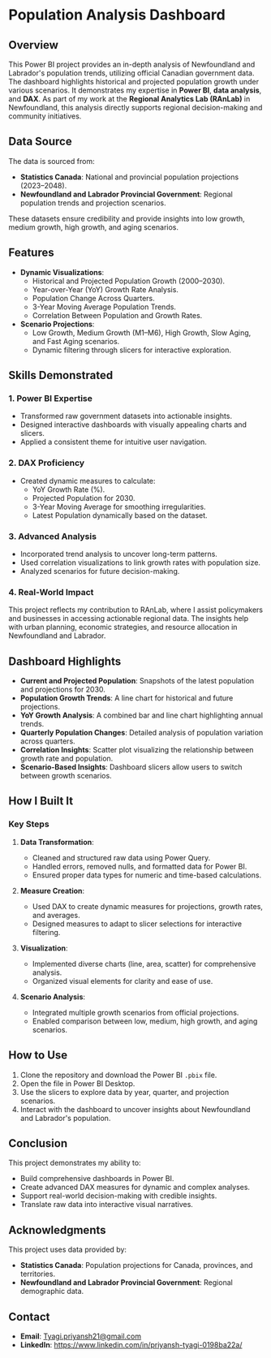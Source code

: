 # Population Analysis Dashboard

## Overview
This Power BI project provides an in-depth analysis of Newfoundland and Labrador's population trends, utilizing official Canadian government data. The dashboard highlights historical and projected population growth under various scenarios. It demonstrates my expertise in **Power BI**, **data analysis**, and **DAX**. As part of my work at the **Regional Analytics Lab (RAnLab)** in Newfoundland, this analysis directly supports regional decision-making and community initiatives.

## Data Source
The data is sourced from:
- **Statistics Canada**: National and provincial population projections (2023–2048).
- **Newfoundland and Labrador Provincial Government**: Regional population trends and projection scenarios.

These datasets ensure credibility and provide insights into low growth, medium growth, high growth, and aging scenarios.

## Features
- **Dynamic Visualizations**:
  - Historical and Projected Population Growth (2000–2030).
  - Year-over-Year (YoY) Growth Rate Analysis.
  - Population Change Across Quarters.
  - 3-Year Moving Average Population Trends.
  - Correlation Between Population and Growth Rates.
- **Scenario Projections**:
  - Low Growth, Medium Growth (M1–M6), High Growth, Slow Aging, and Fast Aging scenarios.
  - Dynamic filtering through slicers for interactive exploration.

## Skills Demonstrated
### 1. **Power BI Expertise**
- Transformed raw government datasets into actionable insights.
- Designed interactive dashboards with visually appealing charts and slicers.
- Applied a consistent theme for intuitive user navigation.

### 2. **DAX Proficiency**
- Created dynamic measures to calculate:
  - YoY Growth Rate (%).
  - Projected Population for 2030.
  - 3-Year Moving Average for smoothing irregularities.
  - Latest Population dynamically based on the dataset.

### 3. **Advanced Analysis**
- Incorporated trend analysis to uncover long-term patterns.
- Used correlation visualizations to link growth rates with population size.
- Analyzed scenarios for future decision-making.

### 4. **Real-World Impact**
This project reflects my contribution to RAnLab, where I assist policymakers and businesses in accessing actionable regional data. The insights help with urban planning, economic strategies, and resource allocation in Newfoundland and Labrador.

## Dashboard Highlights
- **Current and Projected Population**: Snapshots of the latest population and projections for 2030.
- **Population Growth Trends**: A line chart for historical and future projections.
- **YoY Growth Analysis**: A combined bar and line chart highlighting annual trends.
- **Quarterly Population Changes**: Detailed analysis of population variation across quarters.
- **Correlation Insights**: Scatter plot visualizing the relationship between growth rate and population.
- **Scenario-Based Insights**: Dashboard slicers allow users to switch between growth scenarios.

## How I Built It
### Key Steps
1. **Data Transformation**:
   - Cleaned and structured raw data using Power Query.
   - Handled errors, removed nulls, and formatted data for Power BI.
   - Ensured proper data types for numeric and time-based calculations.

2. **Measure Creation**:
   - Used DAX to create dynamic measures for projections, growth rates, and averages.
   - Designed measures to adapt to slicer selections for interactive filtering.

3. **Visualization**:
   - Implemented diverse charts (line, area, scatter) for comprehensive analysis.
   - Organized visual elements for clarity and ease of use.

4. **Scenario Analysis**:
   - Integrated multiple growth scenarios from official projections.
   - Enabled comparison between low, medium, high growth, and aging scenarios.

## How to Use
1. Clone the repository and download the Power BI `.pbix` file.
2. Open the file in Power BI Desktop.
3. Use the slicers to explore data by year, quarter, and projection scenarios.
4. Interact with the dashboard to uncover insights about Newfoundland and Labrador's population.

## Conclusion
This project demonstrates my ability to:
- Build comprehensive dashboards in Power BI.
- Create advanced DAX measures for dynamic and complex analyses.
- Support real-world decision-making with credible insights.
- Translate raw data into interactive visual narratives.

## Acknowledgments
This project uses data provided by:
- **Statistics Canada**: Population projections for Canada, provinces, and territories.
- **Newfoundland and Labrador Provincial Government**: Regional demographic data.

## Contact
- **Email**: Tyagi.priyansh21@gmail.com
- **LinkedIn**: https://www.linkedin.com/in/priyansh-tyagi-0198ba22a/
